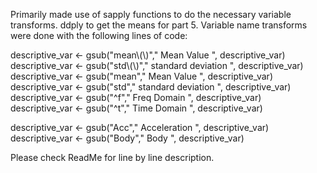 Primarily made use of sapply functions to do the necessary variable transforms. ddply to get the means for part 5. Variable name transforms were done with the following lines of code:

descriptive_var <- gsub("mean\\(\\)"," Mean Value ", descriptive_var)
descriptive_var <- gsub("std\\(\\)"," standard deviation ", descriptive_var)
descriptive_var <- gsub("mean"," Mean Value ", descriptive_var)
descriptive_var <- gsub("std"," standard deviation ", descriptive_var)
descriptive_var <- gsub("^f"," Freq Domain ", descriptive_var)
descriptive_var <- gsub("^t"," Time Domain ", descriptive_var)

descriptive_var <- gsub("Acc"," Acceleration ", descriptive_var)
descriptive_var <- gsub("Body"," Body ", descriptive_var)

Please check ReadMe for line by line description.
